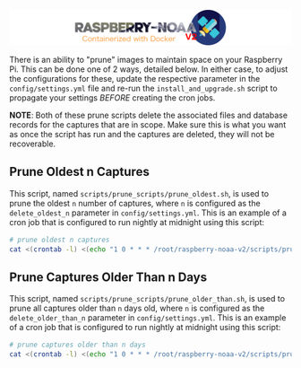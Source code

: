![Raspberry NOAA](../assets/header_1600_v2.png)

There is an ability to "prune" images to maintain space on your Raspberry Pi. This can be done one of 2 ways, detailed below.
In either case, to adjust the configurations for these, update the respective parameter in the `config/settings.yml`
file and re-run the `install_and_upgrade.sh` script to propagate your settings *BEFORE* creating the cron jobs.

**NOTE**: Both of these prune scripts delete the associated files and database records for the captures that are in scope.
Make sure this is what you want as once the script has run and the captures are deleted, they will not be recoverable.

## Prune Oldest n Captures

This script, named `scripts/prune_scripts/prune_oldest.sh`, is used to prune the oldest `n` number of captures, where `n` is
configured as the `delete_oldest_n` parameter in `config/settings.yml`. This is an example of a cron job that is
configured to run nightly at midnight using this script:

```bash
# prune oldest n captures
cat <(crontab -l) <(echo "1 0 * * * /root/raspberry-noaa-v2/scripts/prune_scripts/prune_oldest.sh") | crontab -
```

## Prune Captures Older Than n Days

This script, named `scripts/prune_scripts/prune_older_than.sh`, is used to prune all captures older than `n` days old, where
`n` is configured as the `delete_older_than_n` parameter in `config/settings.yml`. This is an example of a cron job
that is configured to run nightly at midnight using this script:

```bash
# prune captures older than n days
cat <(crontab -l) <(echo "1 0 * * * /root/raspberry-noaa-v2/scripts/prune_scripts/prune_older_than.sh") | crontab -
```
